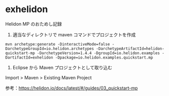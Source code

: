 # exhelidon

Helidon MP のおためし記録

1. 適当なディレクトリで maven コマンドでプロジェクトを作成

```
mvn archetype:generate -DinteractiveMode=false -DarchetypeGroupId=io.helidon.archetypes -DarchetypeArtifactId=helidon-quickstart-mp -DarchetypeVersion=1.4.4 -DgroupId=io.helidon.examples -DartifactId=exhelidon -Dpackage=io.helidon.examples.quickstart.mp
```

1. Eclipse から Maven プロジェクトとして取り込む

Import > Maven > Existing Maven Project

参考：https://helidon.io/docs/latest/#/guides/03_quickstart-mp
